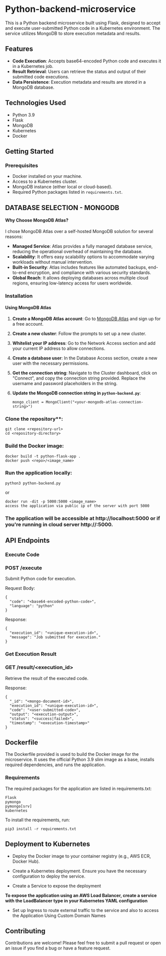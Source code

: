 # Python-backend-microservice


This is a Python backend microservice built using Flask, designed to accept and execute user-submitted Python code in a Kubernetes environment. The service utilizes MongoDB to store execution metadata and results.

## Features

- **Code Execution**: Accepts base64-encoded Python code and executes it in a Kubernetes job.
- **Result Retrieval**: Users can retrieve the status and output of their submitted code executions.
- **Data Persistence**: Execution metadata and results are stored in a MongoDB database.

## Technologies Used

- Python 3.9
- Flask
- MongoDB
- Kubernetes
- Docker

## Getting Started

### Prerequisites

- Docker installed on your machine.
- Access to a Kubernetes cluster.
- MongoDB instance (either local or cloud-based).
- Required Python packages listed in `requirements.txt`.

## DATABASE SELECTION - MONGODB
#### Why Choose MongoDB Atlas?

I chose MongoDB Atlas over a self-hosted MongoDB solution for several reasons:

- **Managed Service**: Atlas provides a fully managed database service, reducing the operational overhead of maintaining the database.
- **Scalability**: It offers easy scalability options to accommodate varying workloads without manual intervention.
- **Built-in Security**: Atlas includes features like automated backups, end-to-end encryption, and compliance with various security standards.
- **Global Reach**: It allows deploying databases across multiple cloud regions, ensuring low-latency access for users worldwide.


### Installation

#### Using MongoDB Atlas

1. **Create a MongoDB Atlas account**: Go to [MongoDB Atlas](https://www.mongodb.com/cloud/atlas) and sign up for a free account.

2. **Create a new cluster**: Follow the prompts to set up a new cluster.

3. **Whitelist your IP address**: Go to the Network Access section and add your current IP address to allow connections.

4. **Create a database user**: In the Database Access section, create a new user with the necessary permissions.

5. **Get the connection string**: Navigate to the Cluster dashboard, click on "Connect", and copy the connection string provided. Replace the username and password placeholders in the string.

6. **Update the MongoDB connection string in `python-backend.py`**:

   ```
   mongo_client = MongoClient("<your-mongodb-atlas-connection-string>")
   ```

### Clone the repository**:

   ```
   git clone <repository-url>
   cd <repository-directory>
   ```


### Build the Docker image:
```
docker build -t python-flask-app .
docker push <repo>/<image_name>
```
### Run the application locally:
```
python3 python-backend.py
```
or
```
docker run -dit -p 5000:5000 <image_name>
access the application via public ip of the server with port 5000
```
### The application will be accessible at http://localhost:5000 or if you're running in cloud server http://<public ip>:5000.

## API Endpoints

### Execute Code
### POST /execute

Submit Python code for execution.

Request Body:
```
{
  "code": "<base64-encoded-python-code>",
  "language": "python"
}
```
Response:
```
{
  "execution_id": "<unique-execution-id>",
  "message": "Job submitted for execution."
}
```

### Get Execution Result
### GET /result/<execution_id>

Retrieve the result of the executed code.

Response:
```
{
  "_id": "<mongo-document-id>",
  "execution_id": "<unique-execution-id>",
  "code": "<user-submitted-code>",
  "output": "<execution-output>",
  "status": "<success|failed>",
  "timestamp": "<execution-timestamp>"
}
```

## Dockerfile
The Dockerfile provided is used to build the Docker image for the microservice. It uses the official Python 3.9 slim image as a base, installs required dependencies, and runs the application.

### Requirements
The required packages for the application are listed in requirements.txt:
```
Flask
pymongo
pymongo[srv]
kubernetes
```

To install the requirements, run:
```
pip3 install -r requirements.txt
```

## Deployment to Kubernetes
- Deploy the Docker image to your container registry (e.g., AWS ECR, Docker Hub).

- Create a Kubernetes deployment. Ensure you have the necessary configuration to deploy the service.

- Create a Service to expose the deployment

**To expose the application using an AWS Load Balancer, create a service with the LoadBalancer type in your Kubernetes YAML configuration**

- Set up Ingress to route external traffic to the service and also to access the Application Using Custom Domain Names


## Contributing
Contributions are welcome! Please feel free to submit a pull request or open an issue if you find a bug or have a feature request.